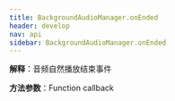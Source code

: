 ```yaml
---
title: BackgroundAudioManager.onEnded 
header: develop
nav: api
sidebar: BackgroundAudioManager.onEnded 
---
```




**解释**：音频自然播放结束事件

**方法参数**：Function callback
